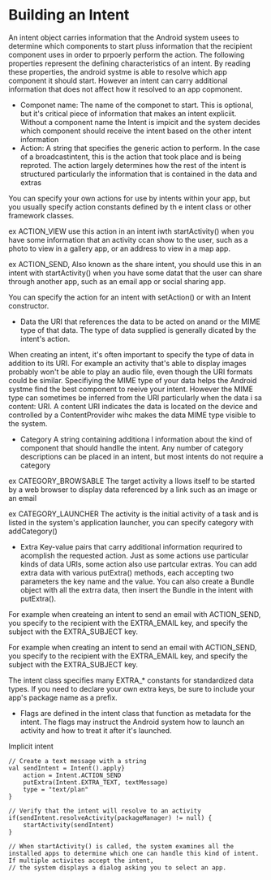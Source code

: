 # Building an Intent
An intent object carries information that the Android system usees to determine which components to start pluss information that the recipient component uses in order to prpoerly perform the action. The following properties represent the defining characteristics of an intent. By reading these properties, the android systme is able to resolve which app component it should start. However an intent can carry additional information that does not affect how it resolved to an app copmonent. 

- Componet name: The name of the componet to start. This is optional, but it's critical piece of information that makes an intent expliciit. Without a component name the Intent is impicit and the system decides which component should receive the intent based on the other intent information
- Action: A string that specifies the generic action to perform. In the case of a broadcastintent, this is the action that took place and is being reproted. The action largely determines how the rest of the intent is structured particularly the information that is contained in the data and extras

You can specify your own actions for use by intents within your app, but you usually specify action constants defined by th e intent class or other framework classes. 

ex ACTION_VIEW use this action in an intent iwth startActivity() when you have some information that an activity ccan show to the user, such as a photo to view in  a gallery app, or an address to view in a map app. 

ex ACTION_SEND, Also known as the share intent, you should use this in an intent with startActivity() when you have some datat that the user can share through another app, such as an email app or social sharing app. 

You can specify the action for an intent with setAction() or with an Intent constructor. 

- Data the URI that references the data to be acted on anand or the MIME type of that data. The type of data supplied is generally dicated by the intent's action.


When creating an intent, it's often important to specify the type of data in addition to its URI. For example an activity that's able to display images probably  won't be able to play an audio file, even though the URI formats could be similar. Specifiying the MIME type of your data helps the Android systme find the best component to reeive your intent. However the MIME type can sometimes be inferred from the URI particularly when the data i sa content: URI. A content URI indicates the data is located on the device and controlled by a ContentProvider wihc makes the data MIME type visible to the system. 

- Category  A string containing additiona l information about the kind of component that should handlle the  intent. Any number of category descriptions can be placed in an intent, but most intents do not require a category

ex CATEGORY_BROWSABLE The target activity a llows itself to be started by a web browser to display data referenced by a link such as an image or an email

ex CATEGORY_LAUNCHER The activity is the initial activity of a task and is listed in the system's application launcher, you can specify category with addCategory()

- Extra Key-value pairs that carry additional information requrired to acomplish the requested action. Just as some actions use particular kinds of data URIs, some action also use partcular extras. You can add extra data with various putExtra() methods, each accepting two parameters the key name and the value. You can also create a Bundle object with all the extrra data, then insert the Bundle in the intent with putExtra().

For example when createing an intent to send an email with ACTION_SEND, you specify to the recipient with the EXTRA_EMAIL key, and specify the subject with the EXTRA_SUBJECT key. 

For example when creating an intent to send an email with ACTION_SEND, you specify to the recipient with the EXTRA_EMAIL key, and specify the subject with the EXTRA_SUBJECT key. 

The intent class specifies many EXTRA_* constants for standardized data types. If you need to declare your own extra keys, be sure to include your app's package name as a prefix. 

- Flags are defined in the intent class that function as metadata for the intent. The flags may instruct the Android system how to launch an activity and how to treat it after it's launched. 


Implicit intent
```
// Create a text message with a string
val sendIntent = Intent().apply}
    action = Intent.ACTION_SEND
    putExtra(Intent.EXTRA_TEXT, textMessage)
    type = "text/plan"
}

// Verify that the intent will resolve to an activity
if(sendIntent.resolveActivity(packageManager) != null) {
    startActivity(sendIntent)
}

// When startActivity() is called, the system examines all the installed apps to determine which one can handle this kind of intent. If multiple activites accept the intent,
// the system displays a dialog asking you to select an app. 
```


